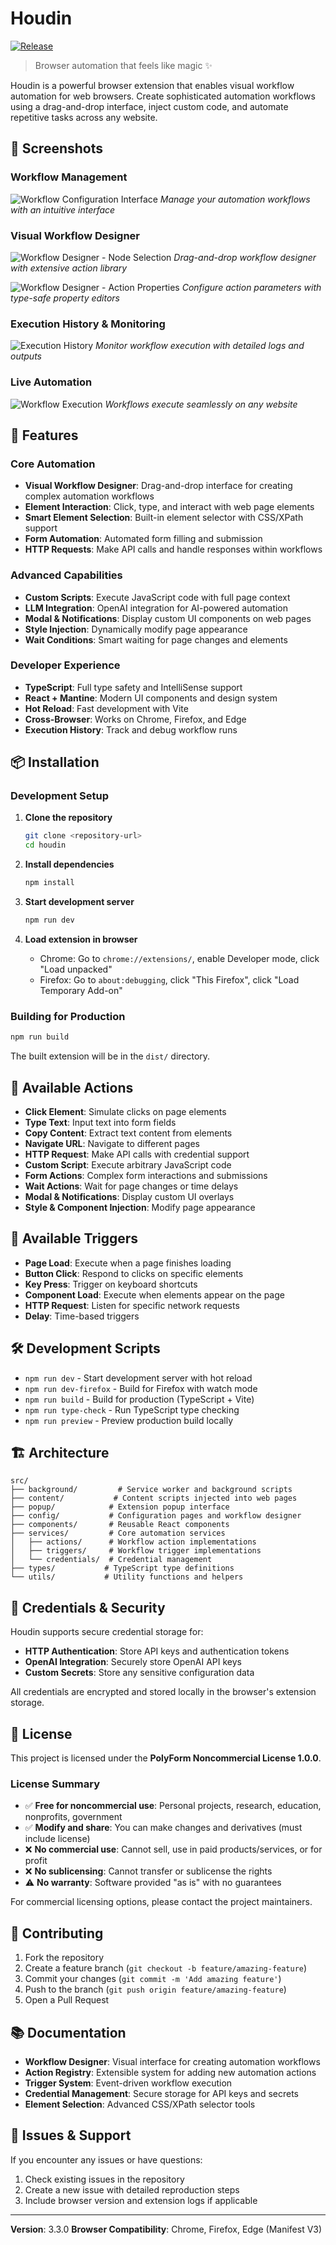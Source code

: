 # Houdin

[![Release](https://github.com/afonsocraposo/houdin/actions/workflows/release.yml/badge.svg)](https://github.com/afonsocraposo/houdin/actions/workflows/release.yml)

> Browser automation that feels like magic ✨

Houdin is a powerful browser extension that enables visual workflow automation for web browsers. Create sophisticated automation workflows using a drag-and-drop interface, inject custom code, and automate repetitive tasks across any website.

## 📸 Screenshots

### Workflow Management

![Workflow Configuration Interface](screenshots/1-config-interface-workflows.png)
_Manage your automation workflows with an intuitive interface_

### Visual Workflow Designer

![Workflow Designer - Node Selection](screenshots/2a-workflow-designer-drawer.png)
_Drag-and-drop workflow designer with extensive action library_

![Workflow Designer - Action Properties](screenshots/2b-workflow-designer-properties.png)
_Configure action parameters with type-safe property editors_

### Execution History & Monitoring

![Execution History](screenshots/3-history-execution-output.png)
_Monitor workflow execution with detailed logs and outputs_

### Live Automation

![Workflow Execution](screenshots/4-workflow-execution-example.png)
_Workflows execute seamlessly on any website_

## 🚀 Features

### Core Automation

- **Visual Workflow Designer**: Drag-and-drop interface for creating complex automation workflows
- **Element Interaction**: Click, type, and interact with web page elements
- **Smart Element Selection**: Built-in element selector with CSS/XPath support
- **Form Automation**: Automated form filling and submission
- **HTTP Requests**: Make API calls and handle responses within workflows

### Advanced Capabilities

- **Custom Scripts**: Execute JavaScript code with full page context
- **LLM Integration**: OpenAI integration for AI-powered automation
- **Modal & Notifications**: Display custom UI components on web pages
- **Style Injection**: Dynamically modify page appearance
- **Wait Conditions**: Smart waiting for page changes and elements

### Developer Experience

- **TypeScript**: Full type safety and IntelliSense support
- **React + Mantine**: Modern UI components and design system
- **Hot Reload**: Fast development with Vite
- **Cross-Browser**: Works on Chrome, Firefox, and Edge
- **Execution History**: Track and debug workflow runs

## 📦 Installation

### Development Setup

1. **Clone the repository**

   ```bash
   git clone <repository-url>
   cd houdin
   ```

2. **Install dependencies**

   ```bash
   npm install
   ```

3. **Start development server**

   ```bash
   npm run dev
   ```

4. **Load extension in browser**
   - Chrome: Go to `chrome://extensions/`, enable Developer mode, click "Load unpacked"
   - Firefox: Go to `about:debugging`, click "This Firefox", click "Load Temporary Add-on"

### Building for Production

```bash
npm run build
```

The built extension will be in the `dist/` directory.

## 🎯 Available Actions

- **Click Element**: Simulate clicks on page elements
- **Type Text**: Input text into form fields
- **Copy Content**: Extract text content from elements
- **Navigate URL**: Navigate to different pages
- **HTTP Request**: Make API calls with credential support
- **Custom Script**: Execute arbitrary JavaScript code
- **Form Actions**: Complex form interactions and submissions
- **Wait Actions**: Wait for page changes or time delays
- **Modal & Notifications**: Display custom UI overlays
- **Style & Component Injection**: Modify page appearance

## 🔧 Available Triggers

- **Page Load**: Execute when a page finishes loading
- **Button Click**: Respond to clicks on specific elements
- **Key Press**: Trigger on keyboard shortcuts
- **Component Load**: Execute when elements appear on the page
- **HTTP Request**: Listen for specific network requests
- **Delay**: Time-based triggers

## 🛠 Development Scripts

- `npm run dev` - Start development server with hot reload
- `npm run dev-firefox` - Build for Firefox with watch mode
- `npm run build` - Build for production (TypeScript + Vite)
- `npm run type-check` - Run TypeScript type checking
- `npm run preview` - Preview production build locally

## 🏗 Architecture

```
src/
├── background/         # Service worker and background scripts
├── content/           # Content scripts injected into web pages
├── popup/            # Extension popup interface
├── config/           # Configuration pages and workflow designer
├── components/       # Reusable React components
├── services/         # Core automation services
│   ├── actions/      # Workflow action implementations
│   ├── triggers/     # Workflow trigger implementations
│   └── credentials/  # Credential management
├── types/           # TypeScript type definitions
└── utils/           # Utility functions and helpers
```

## 🔑 Credentials & Security

Houdin supports secure credential storage for:

- **HTTP Authentication**: Store API keys and authentication tokens
- **OpenAI Integration**: Securely store OpenAI API keys
- **Custom Secrets**: Store any sensitive configuration data

All credentials are encrypted and stored locally in the browser's extension storage.

## 📝 License

This project is licensed under the **PolyForm Noncommercial License 1.0.0**.

### License Summary

- ✅ **Free for noncommercial use**: Personal projects, research, education, nonprofits, government
- ✅ **Modify and share**: You can make changes and derivatives (must include license)
- ❌ **No commercial use**: Cannot sell, use in paid products/services, or for profit
- ❌ **No sublicensing**: Cannot transfer or sublicense the rights
- ⚠️ **No warranty**: Software provided "as is" with no guarantees

For commercial licensing options, please contact the project maintainers.

## 🤝 Contributing

1. Fork the repository
2. Create a feature branch (`git checkout -b feature/amazing-feature`)
3. Commit your changes (`git commit -m 'Add amazing feature'`)
4. Push to the branch (`git push origin feature/amazing-feature`)
5. Open a Pull Request

## 📚 Documentation

- **Workflow Designer**: Visual interface for creating automation workflows
- **Action Registry**: Extensible system for adding new automation actions
- **Trigger System**: Event-driven workflow execution
- **Credential Management**: Secure storage for API keys and secrets
- **Element Selection**: Advanced CSS/XPath selector tools

## 🐛 Issues & Support

If you encounter any issues or have questions:

1. Check existing issues in the repository
2. Create a new issue with detailed reproduction steps
3. Include browser version and extension logs if applicable

---

**Version**: 3.3.0
**Browser Compatibility**: Chrome, Firefox, Edge (Manifest V3)
